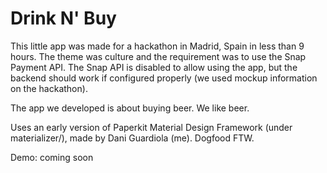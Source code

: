 # Drink N' Buy
This little app was made for a hackathon in Madrid, Spain in less than 9 hours. The theme was culture and the requirement was to use the Snap Payment API.
The Snap API is disabled to allow using the app, but the backend should work if configured properly (we used mockup information on the hackathon).

The app we developed is about buying beer. We like beer.

Uses an early version of Paperkit Material Design Framework (under materializer/), made by Dani Guardiola (me). Dogfood FTW.

Demo: coming soon
